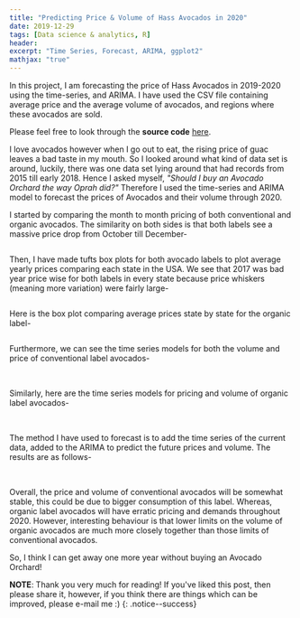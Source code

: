 ```yaml
---
title: "Predicting Price & Volume of Hass Avocados in 2020"
date: 2019-12-29
tags: [Data science & analytics, R]
header:
excerpt: "Time Series, Forecast, ARIMA, ggplot2"
mathjax: "true"
---
```

In this project, I am forecasting the price of Hass Avocados in 2019-2020 using the time-series, and ARIMA. I have used the CSV file containing average price and the average volume of avocados, and regions where these avocados are sold.

Please feel free to look through the **source code** [here](https://github.com/ToadHanks/Story_de_Hass_Avocados_en_2020).

I love avocados however when I go out to eat, the rising price of guac leaves a bad taste in my mouth. So I looked around what kind of data set is around, luckily, there was one data set lying around that had records from 2015 till early 2018. Hence I asked myself, *"Should I buy an Avocado Orchard the way Oprah did?"* Therefore I used the time-series and ARIMA model to forecast the prices of Avocados and their volume through 2020.

I started by comparing the month to month pricing of both conventional and organic avocados. The similarity on both sides is that both labels see a massive price drop from October till December-

<img src="{{ site.url }}{{ site.baseurl }}/images/avocados/avg_month_prices_both.png" alt="">

Then, I have made tufts box plots for both avocado labels to plot average yearly prices comparing each state in the USA. We see that 2017 was bad year price wise for both labels in every state because price whiskers (meaning more variation) were fairly large-

<img src="{{ site.url }}{{ site.baseurl }}/images/avocados/avg_yr_price_conv.png" alt="">

Here is the box plot comparing average prices state by state for the organic label-

<img src="{{ site.url }}{{ site.baseurl }}/images/avocados/avg_yr_price_org.png" alt="">

Furthermore, we can see the time series models for both the volume and price of conventional label avocados-

<img src="{{ site.url }}{{ site.baseurl }}/images/avocados/ts_conv_pricing.png" alt="">

<img src="{{ site.url }}{{ site.baseurl }}/images/avocados/ts_conv_volume.png" alt="">

Similarly, here are the time series models for pricing and volume of organic label avocados- 

<img src="{{ site.url }}{{ site.baseurl }}/images/avocados/ts_org_pricing.png" alt="">

<img src="{{ site.url }}{{ site.baseurl }}/images/avocados/ts_org_volume.png" alt="">

The method I have used to forecast is to add the time series of the current data, added to the ARIMA to predict the future prices and volume. The results are as follows-

<img src="{{ site.url }}{{ site.baseurl }}/images/avocados/forecast_conv_price.png" alt="">

<img src="{{ site.url }}{{ site.baseurl }}/images/avocados/forecast_conv_vol.png" alt="">

<img src="{{ site.url }}{{ site.baseurl }}/images/avocados/forecast_org_price.png" alt="">

<img src="{{ site.url }}{{ site.baseurl }}/images/avocados/forecast_org_vol.png" alt="">

Overall, the price and volume of conventional avocados will be somewhat stable, this could be due to bigger consumption of this label. Whereas, organic label avocados will have erratic pricing and demands throughout 2020. However, interesting behaviour is that lower limits on the volume of organic avocados are much more closely together than those limits of conventional avocados.

So, I think I can get away one more year without buying an Avocado Orchard!

**NOTE**: Thank you very much for reading! If you've liked this post, then please share it, however, if you think there are things which can be improved, please e-mail me :)
{: .notice--success}
